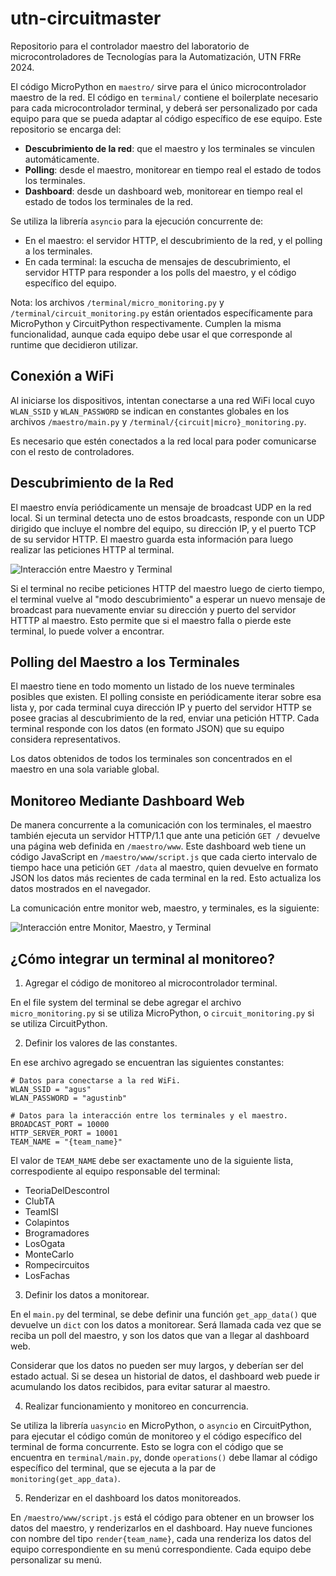 # utn-circuitmaster

Repositorio para el controlador maestro del laboratorio de microcontroladores de Tecnologías para la Automatización, UTN FRRe 2024.

El código MicroPython en `maestro/` sirve para el único microcontrolador maestro de la red. El código en `terminal/` contiene el boilerplate necesario para cada microcontrolador terminal, y deberá ser personalizado por cada equipo para que se pueda adaptar al código específico de ese equipo. Este repositorio se encarga del:

- **Descubrimiento de la red**: que el maestro y los terminales se vinculen automáticamente.
- **Polling**: desde el maestro, monitorear en tiempo real el estado de todos los terminales.
- **Dashboard**: desde un dashboard web, monitorear en tiempo real el estado de todos los terminales de la red.

Se utiliza la librería `asyncio` para la ejecución concurrente de:

- En el maestro: el servidor HTTP, el descubrimiento de la red, y el polling a los terminales.
- En cada terminal: la escucha de mensajes de descubrimiento, el servidor HTTP para responder a los polls del maestro, y el código específico del equipo.

Nota: los archivos `/terminal/micro_monitoring.py` y `/terminal/circuit_monitoring.py` están orientados específicamente para MicroPython y CircuitPython respectivamente. Cumplen la misma funcionalidad, aunque cada equipo debe usar el que corresponde al runtime que decidieron utilizar.

## Conexión a WiFi

Al iniciarse los dispositivos, intentan conectarse a una red WiFi local cuyo `WLAN_SSID` y `WLAN_PASSWORD` se indican en constantes globales en los archivos `/maestro/main.py` y `/terminal/{circuit|micro}_monitoring.py`.

Es necesario que estén conectados a la red local para poder comunicarse con el resto de controladores.

## Descubrimiento de la Red

El maestro envía periódicamente un mensaje de broadcast UDP en la red local. Si un terminal detecta uno de estos broadcasts, responde con un UDP dirigido que incluye el nombre del equipo, su dirección IP, y el puerto TCP de su servidor HTTP. El maestro guarda esta información para luego realizar las peticiones HTTP al terminal.

![Interacción entre Maestro y Terminal](docs/interacción-maestro-terminal.jpg)

Si el terminal no recibe peticiones HTTP del maestro luego de cierto tiempo, el terminal vuelve al "modo descubrimiento" a esperar un nuevo mensaje de broadcast para nuevamente enviar su dirección y puerto del servidor HTTTP al maestro. Esto permite que si el maestro falla o pierde este terminal, lo puede volver a encontrar.

## Polling del Maestro a los Terminales

El maestro tiene en todo momento un listado de los nueve terminales posibles que existen. El polling consiste en periódicamente iterar sobre esa lista y, por cada terminal cuya dirección IP y puerto del servidor HTTP se posee gracias al descubrimiento de la red, enviar una petición HTTP. Cada terminal responde con los datos (en formato JSON) que su equipo considera representativos.

Los datos obtenidos de todos los terminales son concentrados en el maestro en una sola variable global.

## Monitoreo Mediante Dashboard Web

De manera concurrente a la comunicación con los terminales, el maestro también ejecuta un servidor HTTP/1.1 que ante una petición `GET /` devuelve una página web definida en `/maestro/www`. Este dashboard web tiene un código JavaScript en `/maestro/www/script.js` que cada cierto intervalo de tiempo hace una petición `GET /data` al maestro, quien devuelve en formato JSON los datos más recientes de cada terminal en la red. Esto actualiza los datos mostrados en el navegador.

La comunicación entre monitor web, maestro, y terminales, es la siguiente:

![Interacción entre Monitor, Maestro, y Terminal](docs/interacción-monitor-maestro-terminal.jpg)

## ¿Cómo integrar un terminal al monitoreo?

1. Agregar el código de monitoreo al microcontrolador terminal.

En el file system del terminal se debe agregar el archivo `micro_monitoring.py` si se utiliza MicroPython, o `circuit_monitoring.py` si se utiliza CircuitPython.

2. Definir los valores de las constantes.

En ese archivo agregado se encuentran las siguientes constantes:

```
# Datos para conectarse a la red WiFi.
WLAN_SSID = "agus"
WLAN_PASSWORD = "agustinb"

# Datos para la interacción entre los terminales y el maestro.
BROADCAST_PORT = 10000
HTTP_SERVER_PORT = 10001
TEAM_NAME = "{team_name}"
```

El valor de `TEAM_NAME` debe ser exactamente uno de la siguiente lista, correspodiente al equipo responsable del terminal:

- TeoriaDelDescontrol
- ClubTA
- TeamISI
- Colapintos
- Brogramadores
- LosOgata
- MonteCarlo
- Rompecircuitos
- LosFachas

3. Definir los datos a monitorear.

En el `main.py` del terminal, se debe definir una función `get_app_data()` que devuelve un `dict` con los datos a monitorear. Será llamada cada vez que se reciba un poll del maestro, y son los datos que van a llegar al dashboard web.

Considerar que los datos no pueden ser muy largos, y deberían ser del estado actual. Si se desea un historial de datos, el dashboard web puede ir acumulando los datos recibidos, para evitar saturar al maestro.

4. Realizar funcionamiento y monitoreo en concurrencia.

Se utiliza la librería `uasyncio` en MicroPython, o `asyncio` en CircuitPython, para ejecutar el código común de monitoreo y el código específico del terminal de forma concurrente. Esto se logra con el código que se encuentra en `terminal/main.py`, donde `operations()` debe llamar al código específico del terminal, que se ejecuta a la par de `monitoring(get_app_data)`.

5. Renderizar en el dashboard los datos monitoreados.

En `/maestro/www/script.js` está el código para obtener en un browser los datos del maestro, y renderizarlos en el dashboard. Hay nueve funciones con nombre del tipo `render{team_name}`, cada una renderiza los datos del equipo correspondiente en su menú correspondiente. Cada equipo debe personalizar su menú.
